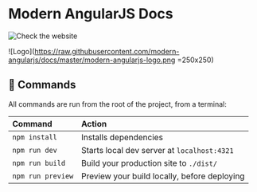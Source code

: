 # Modern AngularJS Docs

![Check the website](https://modern-angularjs.github.io/docs/)

![Logo](https://raw.githubusercontent.com/modern-angularjs/docs/master/modern-angularjs-logo.png =250x250)

## 🧞 Commands

All commands are run from the root of the project, from a terminal:

| Command           | Action                                       |
| :---------------- | :------------------------------------------- |
| `npm install`     | Installs dependencies                        |
| `npm run dev`     | Starts local dev server at `localhost:4321`  |
| `npm run build`   | Build your production site to `./dist/`      |
| `npm run preview` | Preview your build locally, before deploying |

